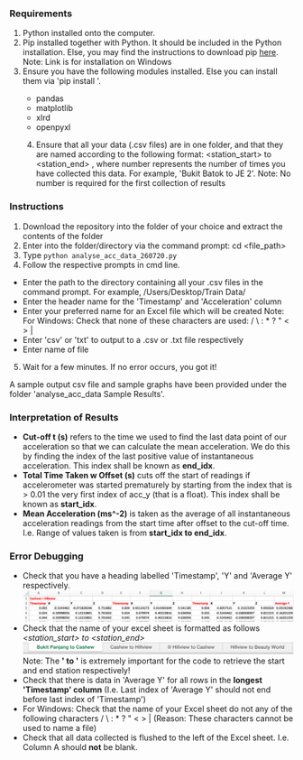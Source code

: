### Requirements
1) Python installed onto the computer.
2) Pip installed together with Python. It should be included in the Python installation. Else, you may find the instructions to download pip [here](https://phoenixnap.com/kb/install-pip-windows).
Note: Link is for installation on Windows
3) Ensure you have the following modules installed. Else you can install them via 'pip install <Insert module name>'.
   - pandas
   - matplotlib
   - xlrd
   - openpyxl
   4) Ensure that all your data (.csv files) are in one folder, and that they are named according to the following format:
   <station_start> to <station_end> <number>, where number represents the number of times you have collected this data. For example, 'Bukit Batok to JE 2'.
   Note: No number is required for the first collection of results

### Instructions
1) Download the repository into the folder of your choice and extract the contents of the folder
2) Enter into the folder/directory via the command prompt: cd <file_path>
3) Type `python analyse_acc_data_260720.py`
4) Follow the respective prompts in cmd line. 
- Enter the path to the directory containing all your .csv files in the command prompt. For example, /Users/Desktop/Train Data/
- Enter the header name for the 'Timestamp' and 'Acceleration' column
- Enter your preferred name for an Excel file which will be created
Note: For Windows: Check that none of these characters are used: / \ : * ? " < > |
- Enter 'csv' or 'txt' to output to a .csv or .txt file respectively
- Enter name of file
5) Wait for a few minutes. If no error occurs, you got it!

A sample output csv file and sample graphs have been provided under the folder 'analyse_acc_data Sample Results'.

### Interpretation of Results
- **Cut-off t (s)** refers to the time we used to find the last data point of our acceleration so that we can calculate the mean acceleration. We do this by finding the index of the last positive value of instantaneous acceleration. This index shall be known as **end_idx**.
- **Total Time Taken w Offset (s)** cuts off the start of readings if accelerometer was started prematurely by starting from the index that is > 0.01 the very first index of acc_y (that is a float). This index shall be known as **start_idx**.
- **Mean Acceleration (ms^-2)** is taken as the average of all instantaneous acceleration readings from the start time after offset to the cut-off time. I.e. Range of values taken is from **start_idx to end_idx**.

### Error Debugging
- Check that you have a heading labelled 'Timestamp', 'Y' and 'Average Y' respectively.
![Image showing key values required in Excel file. These are: 'Timestamp', 'Y' and 'Average Y' respectively.](https://github.com/seancze/analyse_acc_data_10.015/blob/master/assets/images_readme/Sample%20Excel%20File.png "Sample Excel File")
- Check that the name of your excel sheet is formatted as follows *<station_start> to <station_end>*
![Image showing format of the name of the excel sheet. I.e. <station_start> to <station_end>](https://github.com/seancze/analyse_acc_data_10.015/blob/master/assets/images_readme/Sample%20Workbook%20name.png "Sample Workbook Name")
Note: The **' to '** is extremely important for the code to retrieve the start and end station respectively!
- Check that there is data in 'Average Y' for all rows in the **longest 'Timestamp' column** (I.e. Last index of 'Average Y' should not end before last index of 'Timestamp')
- For Windows: Check that the name of your Excel sheet do not any of the following characters / \ : * ? " < > | (Reason: These characters cannot be used to name a file)
- Check that all data collected is flushed to the left of the Excel sheet. I.e. Column A should **not** be blank.
